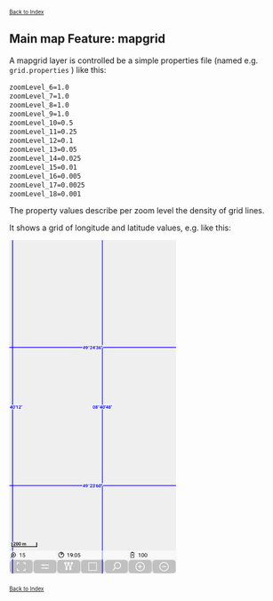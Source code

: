 <small><small>[Back to Index](../../../index.md)</small></small>

## Main map Feature: mapgrid

A mapgrid layer is controlled be a simple properties file (named e.g.
`grid.properties` ) like this:

```
zoomLevel_6=1.0
zoomLevel_7=1.0
zoomLevel_8=1.0
zoomLevel_9=1.0
zoomLevel_10=0.5
zoomLevel_11=0.25
zoomLevel_12=0.1
zoomLevel_13=0.05
zoomLevel_14=0.025
zoomLevel_15=0.01
zoomLevel_16=0.005
zoomLevel_17=0.0025
zoomLevel_18=0.001
```

The property values describe per zoom level the density of grid lines.

It shows a grid of longitude and latitude values, e.g. like this:

<img src="./mapgrid_map.png" width="300" />

<small><small>[Back to Index](../../../index.md)</small></small>